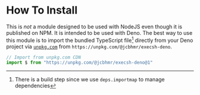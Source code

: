 # How To Install

This is _not_ a module designed to be used with NodeJS even though it is published on NPM. It is intended to be used with Deno. The best way to use this module is to import the bundled TypeScript file[^1] directly from your Deno project via [`unpkg.com`](https://unpkg.com) from `https://unpkg.com/@jcbhmr/execsh-deno`.

```ts
// Import from unpkg.com CDN
import $ from "https://unpkg.com/@jcbhmr/execsh-deno@1"
```

[^1]: There is a build step since we use `deps.importmap` to manage dependencies
